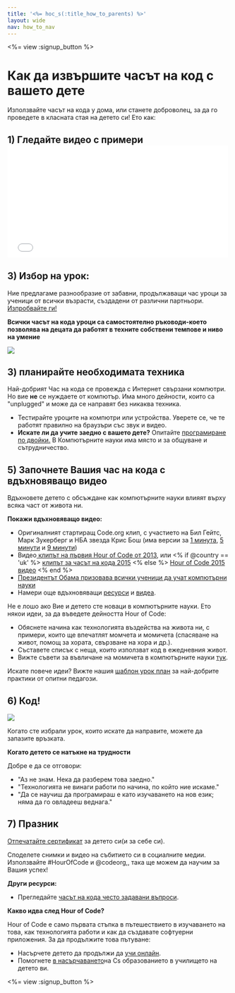 ```yaml
---
title: '<%= hoc_s(:title_how_to_parents) %>'
layout: wide
nav: how_to_nav
---
```

<%= view :signup_button %>

# Как да извършите часът на код с вашето дете

Използвайте часът на кода у дома, или станете доброволец, за да го проведете в класната стая на детето си! Ето как:

## 1) Гледайте видео с примери <iframe width="500" height="255" src="//www.youtube.com/embed/SrnvvWDm73k" frameborder="0" allowfullscreen mark="crwd-mark"></iframe> 

## 3) Избор на урок:

Ние предлагаме разнообразие от забавни, продължаващи час уроци за ученици от всички възрасти, създадени от различни партньори. [ Изпробвайте ги!](<%= resolve_url('https://code. org/learn') %>)

**Всички часът на кода уроци са самостоятелно ръководи-което позволява на децата да работят в техните собствени темпове и ниво на умение**

[![](/images/fit-700/tutorials.png)](<%= resolve_url('/learn') %>)

## 3) планирайте необходимата техника

Най-добрият Час на кода се провежда с Интернет свързани компютри. Но вие **не** се нуждаете от компютър. Има много дейности, които са "unplugged" и може да се направят без никаква техника.

- Тестирайте уроците на компютри или устройства. Уверете се, че те работят правилно на браузъри със звук и видео.
- **Искате ли да учите заедно с вашето дете?** Опитайте [ програмиране по двойки.](http://www.ncwit.org/resources/pair-programming-box-power-collaborative-learning) В Компютърните науки има място и за общуване и сътрудничество.

## 5) Започнете Вашия час на кода с вдъхновяващо видео

Вдъхновете детето с обсъждане как компютърните науки влияят върху всяка част от живота ни.

**Покажи вдъхновяващо видео:**

- Оригиналният стартиращ Code.org клип, с участието на Бил Гейтс, Марк Зукерберг и НБА звезда Крис Бош (има версии за [ 1 минута](https://www.youtube.com/watch?v=qYZF6oIZtfc), [ 5 минути](https://www.youtube.com/watch?v=nKIu9yen5nc) и [ 9 минути](https://www.youtube.com/watch?v=dU1xS07N-FA))
- Видео[ клипът на първия Hour of Code от 2013](https://www.youtube.com/watch?v=FC5FbmsH4fw), или <% if @country == 'uk' %> [ клипът за часът на кода 2015](https://www.youtube.com/watch?v=7L97YMYqLHc) <% else %> [ Hour of Code 2015 видео](https://www.youtube.com/watch?v=7L97YMYqLHc) <% end %>
- [Президентът Обама призовава всички ученици да учат компютърни науки](https://www.youtube.com/watch?v=6XvmhE1J9PY)
- Намери още вдъхновяващи [ ресурси](<%= resolve_url('https://code.org/inspire') %>) и [ видеа](https://www.youtube.com/playlist?list=PLzdnOPI1iJNfpD8i4Sx7U0y2MccnrNZuP).

Не е лошо ако Вие и детето сте новаци в компютърните науки. Ето някои идеи, за да въведете дейността Hour of Code:

- Обяснете начина как технологията въздейства на живота ни, с примери, които ще впечатлят момчета и момичета (спасяване на живот, помощ за хората, свързване на хора и др.).
- Съставете списък с неща, които използват код в ежедневния живот.
- Вижте съвети за въвличане на момичета в компютърните науки [тук](<%= resolve_url('https://code.org/girls') %>).

Искате повече идеи? Вижте нашия [ шаблон урок план](/files/AfterschoolEducatorLessonPlanOutline.docx) за най-добрите практики от опитни педагози.

## 6) Код!

<img src="/images/fit-700/tutorial-short-link.png" />

Когато сте избрали урок, които искате да направите, можете да запазите връзката.

**Когато детето се натъкне на трудности**

Добре е да се отговори:

- "Аз не знам. Нека да разберем това заедно."
- "Технологията не винаги работи по начина, по който ние искаме."
- "Да се научиш да програмираш е като изучаването на нов език; няма да го овладееш веднага."

## 7) Празник

[ Отпечатайте сертификат](<%= resolve_url('https://code.org/certificates') %>) за детето си(и за себе си).

Споделете снимки и видео на събитието си в социалните медии. Използвайте #HourOfCode и @codeorg,, така ще можем да научим за Вашия успех!

**Други ресурси:**

- Прегледайте [ часът на кода често задавани въпроси](https://support.code.org/hc/en-us/categories/200147083-Hour-of-Code).

**Какво идва след Hour of Code?**

Hour of Code е само първата стъпка в пътешествието в изучаването на това, как технологията работи и как да създавате софтуерни приложения. За да продължите това пътуване:

- Насърчете детето да продължи да [ учи онлайн](<%= resolve_url('https://code.org/learn/beyond') %>).
- Помогнете [в насърчаването](<%= resolve_url('/promote') %>)на Cs образованието в училището на детето ви.

<%= view :signup_button %>
